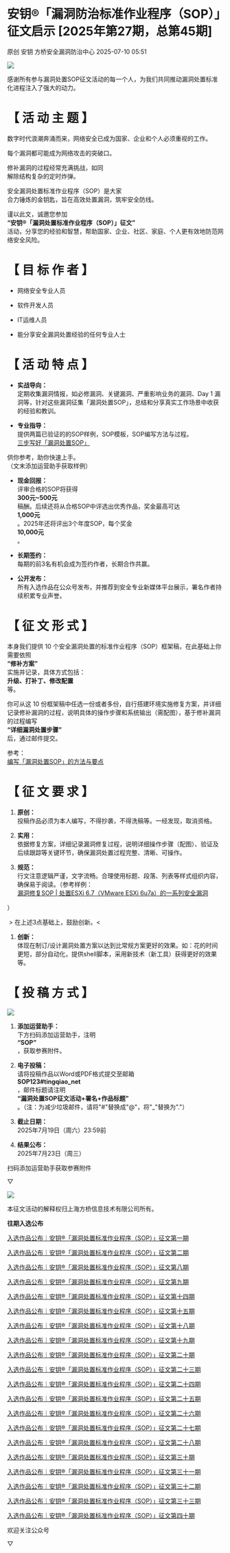 #  安钥®「漏洞防治标准作业程序（SOP）」征文启示 [2025年第27期，总第45期]  
原创 安钥  方桥安全漏洞防治中心   2025-07-10 05:51  
  
![](https://mmbiz.qpic.cn/sz_mmbiz_png/2JVOUiaJORTsl2kZMulHk0jXicIjlOeWZeItsg5OPiaISNibsJLvFRug1aXj0icgey2162L3abeaNSalia1Ztk9Kn4ng/640?wx_fmt=png&from=appmsg "")  
  
感谢所有参与漏洞处置SOP征文活动的每一个人，为我们共同推动漏洞处置标准化进程注入了强大的动力。  
# 【 活 动 主 题 】  
  
数字时代浪潮奔涌而来，网络安全已成为国家、企业和个人必须重视的工作。  
  
每个漏洞都可能成为网络攻击的突破口。  
  
修补漏洞的过程经常充满挑战，如同  
解除结构复杂的定时炸弹。  
  
安全漏洞处置标准作业程序（SOP）是大家  
合力锤炼的金钥匙，旨在高效处置漏洞，筑牢安全防线。  
  
谨以此文，诚邀您参加  
**“安钥®「漏洞处置标准作业程序（****SOP****）」征文”**  
活动，分享您的经验和智慧，帮助国家、企业、社区、家庭、个人更有效地防范网络安全风险。  
# 【 目 标 作 者 】  
- 网络安全专业人员  
  
- 软件开发人员  
  
- IT运维人员  
  
- 能分享安全漏洞处置经验的任何专业人士  
  
# 【 活 动 特 点 】  
- **实战导向：**  
定期收集漏洞情报，如必修漏洞、关键漏洞、严重影响业务的漏洞、Day 1 漏洞等，针对这些漏洞征集「漏洞处置SOP」，总结和分享真实工作场景中收获的经验和教训。  
  
- **专业指导：**  
提供两篇已验证的的SOP样例，SOP模板，SOP编写方法与过程。  
[三步写好「漏洞处置SOP」](http://mp.weixin.qq.com/s?__biz=Mzk0OTQzMDI4Mg==&mid=2247484146&idx=1&sn=d5a39e4fad74df928be97dd1a952d040&chksm=c3593397f42eba81b49be3fd473da1c85c88ea8507ca69f7852cd8801064e27594684dde7f76&scene=21#wechat_redirect)  
  
供你参考，助你快速上手。  
（文末添加运营助手获取样例）  
  
- **现金回报：**  
评审合格的SOP将获得  
**300元~500元**  
稿酬。后续还将从合格SOP中评选出优秀作品，奖金最高可达  
**1,000元**  
。2025年还将评出3个年度SOP，每个奖金  
**10,000元**  
。  
  
- **长期签约：**  
每期的前3名有机会成为签约作者，长期合作共赢。  
  
- **公开发布：**  
所有入选作品在公众号发布，并推荐到安全专业新媒体平台展示，署名作者持续积累专业声誉。  
  
# 【 征 文 形 式 】  
  
本身我们提供 10 个安全漏洞处置的标准作业程序（SOP）框架稿，在此基础上你需要依照  
**“修补方案”**  
实施并记录，具体方式包括：  
**升级、打补丁、修改配置**  
等。  
  
你可从这 10 份框架稿中任选一份或者多份，自行搭建环境实施修复方案，并详细记录修补漏洞的过程，说明具体的操作步骤和系统输出（需配图），基于修补漏洞的过程编写  
**“详细漏洞处置步骤”**  
后，通过邮件提交。  
  
参考：  
[编写「漏洞处置SOP」的方法与要点](http://mp.weixin.qq.com/s?__biz=Mzk0OTQzMDI4Mg==&mid=2247484146&idx=1&sn=d5a39e4fad74df928be97dd1a952d040&chksm=c3593397f42eba81b49be3fd473da1c85c88ea8507ca69f7852cd8801064e27594684dde7f76&scene=21#wechat_redirect)  
  
# 【 征 文 要 求 】  
1. **原创：**  
投稿作品必须为本人编写，不得抄袭，不得洗稿等。一经发现，取消资格。  
  
1. **实用：**  
依据修复方案，详细记录漏洞修复过程，说明详细操作步骤（配图）、验证及后续跟踪等关键环节，确保漏洞处置过程完整、清晰、可操作。  
  
1. **规范：**  
行文注意逻辑严谨，文字流畅。合理使用标题、段落、列表等样式组织内容，确保易于阅读。（参考样例：  
[漏洞修复SOP | 处置ESXi 6.7（VMware ESXi 6u7a）的一系列安全漏洞](http://mp.weixin.qq.com/s?__biz=Mzk0OTQzMDI4Mg==&mid=2247483946&idx=1&sn=e1a4ea2f8e2e13f3384ee76ec45942f1&chksm=c359334ff42eba5997b93f18249e498a12fd09efacba3f0366297924517748e4678d902299f5&scene=21#wechat_redirect)  
  
）  
  
 > 在上述3点基础上，鼓励创新。<  
  
1. **创新：**  
体现在制订/设计漏洞处置方案以达到比常规方案更好的效果。如：花的时间更短，部分自动化，提供shell脚本，采用新技术（新工具）获得更好的效果等。  
  
# 【 投 稿 方 式 】  
  
![](https://mmbiz.qpic.cn/sz_mmbiz_png/2JVOUiaJORTuT4RLIjIWr2ywFIIEH968icC8OHxSpR7FtR2L5dAhJ0fkVE9T7y3FFZRSibW9BbyoPn3DmY0uKEPkw/640?wx_fmt=other&from=appmsg&wxfrom=5&wx_lazy=1&wx_co=1&tp=webp "")  
1. **添加运营助手：**  
下方扫码添加运营助手，注明  
**“SOP”**  
，获取参赛附件。  
  
1. **电子投稿：**  
请将投稿作品以Word或PDF格式提交至邮箱   
**SOP123#tingqiao_net**  
，邮件标题请注明  
**“漏洞处置SOP征文活动+署名+作品标题”**  
。（注：为减少垃圾邮件，请将"#"替换成"@"，将"_"替换为"."）  
  
1. **截止日期：**  
2025年7月19日（周六）23:59前  
  
1. **结果公布：**  
2025年7月23日（周三）  
  
扫码添加运营助手获取参赛附件  
  
▽  
  
![](https://mmbiz.qpic.cn/sz_mmbiz_png/2JVOUiaJORTs0BYdgedlDZlsLV4xZ0ibUnRljKAMsTq37lxLQCBBuo5pgf5iahvEaL4rAfHY9wR2fyE2M8e9V2k4g/640?wx_fmt=png&from=appmsg "")  
  
本征文活动的解释权归上海方桥信息技术有限公司所有。  
  
  
**往期入选公布**  
  
  
[入选作品公布｜安钥®「漏洞处置标准作业程序（SOP）」征文第一期](http://mp.weixin.qq.com/s?__biz=Mzk0OTQzMDI4Mg==&mid=2247484176&idx=1&sn=075c87d06e177c5cfc335bc6dbcf67dd&chksm=c3593275f42ebb63192e174945ba9a5af5b6d8aa45b384f4328accb7638f87122b31ab831173&scene=21#wechat_redirect)  
  
  
[入选作品公布｜安钥®「漏洞处置标准作业程序（SOP）」征文第二期](http://mp.weixin.qq.com/s?__biz=Mzk0OTQzMDI4Mg==&mid=2247484220&idx=1&sn=3c76a50ede2f7968337f251cdacd34ce&chksm=c3593259f42ebb4f628b691fe3967f35acbff64cce9bdd5815c335b3d435effe2224ba59cf64&scene=21#wechat_redirect)  
  
  
[入选作品公布｜安钥®「漏洞处置标准作业程序（SOP）」征文第八期](http://mp.weixin.qq.com/s?__biz=Mzk0OTQzMDI4Mg==&mid=2247484325&idx=1&sn=de7186ee2bde1a9178df7086cf65b1d9&chksm=c35932c0f42ebbd6e7f6217837931f17af287900a429dbe5f34b293b9f16e42a57d4ea678c14&scene=21#wechat_redirect)  
  
  
[入选作品公布｜安钥®「漏洞处置标准作业程序（SOP）」征文第九期](http://mp.weixin.qq.com/s?__biz=Mzk0OTQzMDI4Mg==&mid=2247484336&idx=1&sn=5b5f56173e65a5aed2c40f5ef1290968&chksm=c35932d5f42ebbc342a74cacca178be54d2b6b08d095ad1dd1177b75f0998799fffd011e6ba6&scene=21#wechat_redirect)  
  
  
[入选作品公布｜安钥®「漏洞处置标准作业程序（SOP）」征文第十四期](https://mp.weixin.qq.com/s?__biz=Mzk0OTQzMDI4Mg==&mid=2247484370&idx=2&sn=b15a9a7550e03bcc119c7bf88dbb09b6&scene=21#wechat_redirect)  
  
  
[入选作品公布｜安钥®「漏洞处置标准作业程序（SOP）」征文第十五期](https://mp.weixin.qq.com/s?__biz=Mzk0OTQzMDI4Mg==&mid=2247484383&idx=2&sn=da1c094281f3ad7ef7bedbcde6056425&scene=21#wechat_redirect)  
  
  
[入选作品公布｜安钥®「漏洞处置标准作业程序（SOP）」征文第十八期](https://mp.weixin.qq.com/s?__biz=Mzk0OTQzMDI4Mg==&mid=2247484413&idx=2&sn=44e275abbacd91b885c76cc35ffbbc80&scene=21#wechat_redirect)  
  
  
[入选作品公布｜安钥®「漏洞处置标准作业程序（SOP）」征文第十九期](https://mp.weixin.qq.com/s?__biz=Mzk0OTQzMDI4Mg==&mid=2247484421&idx=2&sn=cf82b26bdf509821375a7c312025185c&scene=21#wechat_redirect)  
  
  
[入选作品公布｜安钥®「漏洞处置标准作业程序（SOP）」征文第二十期](https://mp.weixin.qq.com/s?__biz=Mzk0OTQzMDI4Mg==&mid=2247484459&idx=3&sn=ab11543dc260ae956c905b66c6d0309e&scene=21#wechat_redirect)  
  
  
[入选作品公布｜安钥®「漏洞处置标准作业程序（SOP）」征文第二十三期](https://mp.weixin.qq.com/s?__biz=Mzk0OTQzMDI4Mg==&mid=2247484540&idx=3&sn=77ff7304d7c4a30a32778b2edec9d655&scene=21#wechat_redirect)  
  
  
[入选作品公布｜安钥®「漏洞处置标准作业程序（SOP）」征文第二十四期](https://mp.weixin.qq.com/s?__biz=Mzk0OTQzMDI4Mg==&mid=2247484585&idx=3&sn=d4b92d0f35cf40d47017d27517e3272b&scene=21#wechat_redirect)  
  
  
[入选作品公布｜安钥®「漏洞处置标准作业程序（SOP）」征文第二十五期](https://mp.weixin.qq.com/s?__biz=Mzk0OTQzMDI4Mg==&mid=2247484623&idx=3&sn=c7e7ded0057bb6bd6bc4e2dffee93d4f&scene=21#wechat_redirect)  
  
  
[入选作品公布｜安钥®「漏洞处置标准作业程序（SOP）」征文第二十六期](https://mp.weixin.qq.com/s?__biz=Mzk0OTQzMDI4Mg==&mid=2247484661&idx=3&sn=6caae8878523d4676acdee73eb953501&scene=21#wechat_redirect)  
  
  
[入选作品公布｜安钥®「漏洞处置标准作业程序（SOP）」征文第二十七期](https://mp.weixin.qq.com/s?__biz=Mzk0OTQzMDI4Mg==&mid=2247484704&idx=3&sn=be0d64b3b3c7b6e7ca999b090840ad3b&scene=21#wechat_redirect)  
  
  
[入选作品公布｜安钥®「漏洞处置标准作业程序（SOP）」征文第二十八期](https://mp.weixin.qq.com/s?__biz=Mzk0OTQzMDI4Mg==&mid=2247484729&idx=3&sn=a35da3c9695974002aa83184efbe3c0f&scene=21#wechat_redirect)  
  
  
[入选作品公布｜安钥®「漏洞处置标准作业程序（SOP）」征文第三十期](https://mp.weixin.qq.com/s?__biz=Mzk0OTQzMDI4Mg==&mid=2247484765&idx=3&sn=2abb86098cace96ca0c64e2ba2734e16&scene=21#wechat_redirect)  
  
  
[入选作品公布｜安钥®「漏洞处置标准作业程序（SOP）」征文第三十一期](https://mp.weixin.qq.com/s?__biz=Mzk0OTQzMDI4Mg==&mid=2247484779&idx=3&sn=310b7297e3017aa319a69b1e7545706d&scene=21#wechat_redirect)  
  
  
[入选作品公布｜安钥®「漏洞处置标准作业程序（SOP）」征文第三十二期](https://mp.weixin.qq.com/s?__biz=Mzk0OTQzMDI4Mg==&mid=2247484793&idx=3&sn=d2ca34d5e594924cb54af14da20b1dd3&scene=21#wechat_redirect)  
  
  
[入选作品公布｜安钥®「漏洞处置标准作业程序（SOP）」征文第三十三期](https://mp.weixin.qq.com/s?__biz=Mzk0OTQzMDI4Mg==&mid=2247484816&idx=3&sn=b5673d90eadf3ee6f4dc1bf3c39ab44d&scene=21#wechat_redirect)  
  
  
[入选作品公布｜安钥®「漏洞处置标准作业程序（SOP）」征文第四十期](https://mp.weixin.qq.com/s?__biz=Mzk0OTQzMDI4Mg==&mid=2247484906&idx=2&sn=97b955ee68e3ad6b31a6b5ecc0278dcd&scene=21#wechat_redirect)  
  
  
欢迎关注公众号  
  
▽  
  
  
